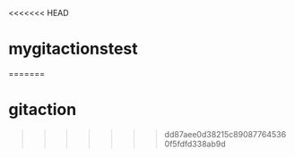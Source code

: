 <<<<<<< HEAD
# mygitactionstest
=======
# gitaction
>>>>>>> dd87aee0d38215c890877645360f5fdfd338ab9d
